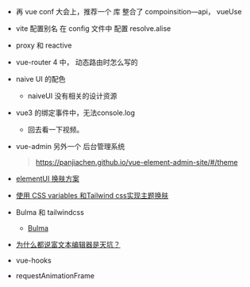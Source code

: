- 再 vue conf 大会上，推荐一个 库 整合了 compoinsition—api， vueUse
- vite 配置别名
    在 config 文件中 配置 resolve.alise
- proxy 和 reactive
- vue-router 4 中， 动态路由时怎么写的
- naive UI  的配色
    - naiveUI 没有相关的设计资源
- vue3 的绑定事件中，无法console.log
    - 回去看一下视频。
- vue-admin 另外一个 后台管理系统
    > https://panjiachen.github.io/vue-element-admin-site/#/theme
- [elementUI 换肤方案](https://github.com/ElemeFE/element/issues/3054)
- [使用 CSS variables 和Tailwind css实现主题换肤](https://juejin.cn/post/6971708936734900254)
- Bulma 和 tailwindcss
    - [Bulma](https://bulma.io/)
- [为什么都说富文本编辑器是天坑？](https://www.zhihu.com/question/38699645)

- vue-hooks

- requestAnimationFrame
